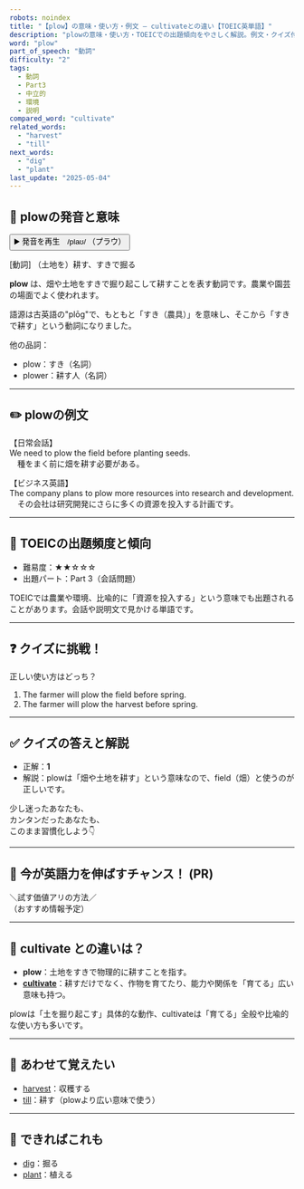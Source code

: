 ```yaml
---
robots: noindex
title: "【plow】の意味・使い方・例文 ― cultivateとの違い【TOEIC英単語】"
description: "plowの意味・使い方・TOEICでの出題傾向をやさしく解説。例文・クイズ付きでcultivateとの違いもわかりやすく学べます。"
word: "plow"
part_of_speech: "動詞"
difficulty: "2"
tags:
  - 動詞
  - Part3
  - 中立的
  - 環境
  - 説明
compared_word: "cultivate"
related_words:
  - "harvest"
  - "till"
next_words:
  - "dig"
  - "plant"
last_update: "2025-05-04"
---
```


## 🔰 plowの発音と意味

<button class="play-audio" onclick="playTTS('plow')">
  <span class="play-audio-main">
    ▶️ 発音を再生　/plaʊ/
  </span>
  <span class="play-audio-sub">
    （プラウ）
  </span>
</button>

[動詞] （土地を）耕す、すきで掘る

**plow** は、畑や土地をすきで掘り起こして耕すことを表す動詞です。農業や園芸の場面でよく使われます。

語源は古英語の"plōg"で、もともと「すき（農具）」を意味し、そこから「すきで耕す」という動詞になりました。

他の品詞：  
- plow：すき（名詞）
- plower：耕す人（名詞）

---

## ✏️ plowの例文

【日常会話】  
We need to plow the field before planting seeds.  
　種をまく前に畑を耕す必要がある。

【ビジネス英語】  
The company plans to plow more resources into research and development.  
　その会社は研究開発にさらに多くの資源を投入する計画です。

---

## 🎯 TOEICの出題頻度と傾向

- 難易度：★★☆☆☆
- 出題パート：Part 3（会話問題）

TOEICでは農業や環境、比喩的に「資源を投入する」という意味でも出題されることがあります。会話や説明文で見かける単語です。

---

## ❓ クイズに挑戦！

正しい使い方はどっち？

1. The farmer will plow the field before spring.  
2. The farmer will plow the harvest before spring.

---

## ✅ クイズの答えと解説

- 正解：**1**
- 解説：plowは「畑や土地を耕す」という意味なので、field（畑）と使うのが正しいです。

少し迷ったあなたも、  
カンタンだったあなたも、  
このまま習慣化しよう👇️

---

## 🚀 今が英語力を伸ばすチャンス！ (PR)

<div class="info-center">
＼試す価値アリの方法／<br>  
（おすすめ情報予定）
</div>

---

## 🤔  cultivate との違いは？

- **plow**：土地をすきで物理的に耕すことを指す。
- **[cultivate](/word/cultivate)**：耕すだけでなく、作物を育てたり、能力や関係を「育てる」広い意味も持つ。

plowは「土を掘り起こす」具体的な動作、cultivateは「育てる」全般や比喩的な使い方も多いです。

---

## 🧩 あわせて覚えたい

- [harvest](/word/harvest)：収穫する
- [till](/word/till)：耕す（plowより広い意味で使う）

---

## 📖 できればこれも

- [dig](/word/dig)：掘る
- [plant](/word/plant)：植える

<!-- cvid: aid29_bid19 -->
